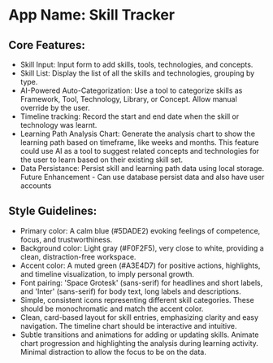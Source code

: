 # **App Name**: Skill Tracker

## Core Features:

- Skill Input: Input form to add skills, tools, technologies, and concepts.
- Skill List: Display the list of all the skills and technologies, grouping by type.
- AI-Powered Auto-Categorization: Use a tool to categorize skills as Framework, Tool, Technology, Library, or Concept. Allow manual override by the user.
- Timeline tracking: Record the start and end date when the skill or technology was learnt.
- Learning Path Analysis Chart: Generate the analysis chart to show the learning path based on timeframe, like weeks and months. This feature could use AI as a tool to suggest related concepts and technologies for the user to learn based on their existing skill set.
- Data Persistance: Persist skill and learning path data using local storage. Future Enhancement - Can use database persist data and also have user accounts

## Style Guidelines:

- Primary color: A calm blue (#5DADE2) evoking feelings of competence, focus, and trustworthiness.
- Background color: Light gray (#F0F2F5), very close to white, providing a clean, distraction-free workspace.
- Accent color: A muted green (#A3E4D7) for positive actions, highlights, and timeline visualization, to imply personal growth.
- Font pairing: 'Space Grotesk' (sans-serif) for headlines and short labels, and 'Inter' (sans-serif) for body text, long labels and descriptions.
- Simple, consistent icons representing different skill categories. These should be monochromatic and match the accent color.
- Clean, card-based layout for skill entries, emphasizing clarity and easy navigation. The timeline chart should be interactive and intuitive.
- Subtle transitions and animations for adding or updating skills. Animate chart progression and highlighting the analysis during learning activity. Minimal distraction to allow the focus to be on the data.